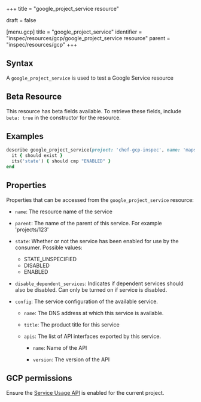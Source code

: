 +++
title = "google_project_service resource"

draft = false


[menu.gcp]
title = "google_project_service"
identifier = "inspec/resources/gcp/google_project_service resource"
parent = "inspec/resources/gcp"
+++

## Syntax

A `google_project_service` is used to test a Google Service resource


## Beta Resource
This resource has beta fields available. To retrieve these fields, include `beta: true` in the constructor for the resource.

## Examples

```ruby
describe google_project_service(project: 'chef-gcp-inspec', name: 'maps-android-backend.googleapis.com') do
  it { should exist }
  its('state') { should cmp "ENABLED" }
end
```

## Properties

Properties that can be accessed from the `google_project_service` resource:


  * `name`: The resource name of the service

  * `parent`: The name of the parent of this service. For example 'projects/123'

  * `state`: Whether or not the service has been enabled for use by the consumer.
  Possible values:
    * STATE_UNSPECIFIED
    * DISABLED
    * ENABLED

  * `disable_dependent_services`: Indicates if dependent services should also be disabled. Can only be turned on if service is disabled.

  * `config`: The service configuration of the available service.

    * `name`: The DNS address at which this service is available.

    * `title`: The product title for this service

    * `apis`: The list of API interfaces exported by this service.

      * `name`: Name of the API

      * `version`: The version of the API


## GCP permissions

Ensure the [Service Usage API](https://console.cloud.google.com/apis/library/serviceusage.googleapis.com/) is enabled for the current project.
